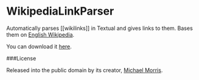 WikipediaLinkParser
============================

Automatically parses [[wikilinks]] in Textual and gives links to them. Bases them on [English Wikipedia](https://en.wikipedia.org/). 

You can download it [here](https://github.com/legoktm/WikipediaLinkParser/raw/master/WikipediaLinkParser.bundle.zip).

###License

Released into the public domain by its creator, [Michael Morris](https://github.com/emsquared).

